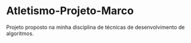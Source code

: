 # Atletismo-Projeto-Marco
Projeto proposto na minha disciplina de técnicas de desenvolvimento de algoritmos.
